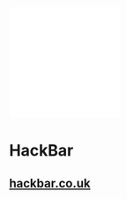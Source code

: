<a href="https://hackbar.co.uk">
<img src="/images/hackbarlogo.PNG" length=200 width=200 />
</a>

# HackBar
## [hackbar.co.uk](https://hackbar.co.uk)
